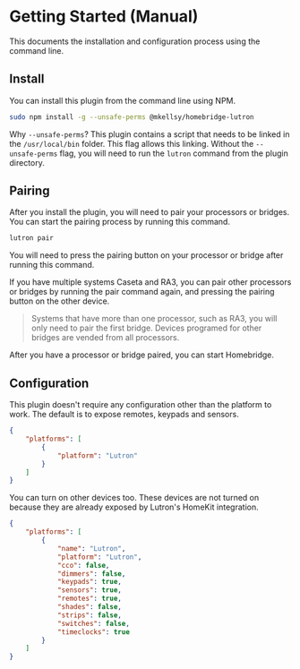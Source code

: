# Getting Started (Manual)

This documents the installation and configuration process using the command line.

## Install

You can install this plugin from the command line using NPM.

```bash
sudo npm install -g --unsafe-perms @mkellsy/homebridge-lutron
```

Why `--unsafe-perms`? This plugin contains a script that needs to be linked in the `/usr/local/bin` folder. This flag allows this linking. Without the `--unsafe-perms` flag, you will need to run the `lutron` command from the plugin directory.

## Pairing

After you install the plugin, you will need to pair your processors or bridges. You can start the pairing process by running this command.

```bash
lutron pair
```

You will need to press the pairing button on your processor or bridge after running this command.

If you have multiple systems Caseta and RA3, you can pair other processors or bridges by running the pair command again, and pressing the pairing button on the other device.

> Systems that have more than one processor, such as RA3, you will only need to pair the first bridge. Devices programed for other bridges are vended from all processors.

After you have a processor or bridge paired, you can start Homebridge.

## Configuration

This plugin doesn't require any configuration other than the platform to work. The default is to expose remotes, keypads and sensors.

```json
{
    "platforms": [
        {
            "platform": "Lutron"
        }
    ]
}
```

You can turn on other devices too. These devices are not turned on because they are already exposed by Lutron's HomeKit integration.

```json
{
    "platforms": [
        {
            "name": "Lutron",
            "platform": "Lutron",
            "cco": false,
            "dimmers": false,
            "keypads": true,
            "sensors": true,
            "remotes": true,
            "shades": false,
            "strips": false,
            "switches": false,
            "timeclocks": true
        }
    ]
}
```
